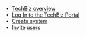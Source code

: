 <!-- - [Domain Terms](domain_terms.md)
- [Usage API](usage_api.md)
- [Onboarding Flow](onboarding_flow.md)
- [TechBiz Tutorial](techBiz_tutorial.md)
- [Create System](create_system.md)
- [Invite Users](invite_users.md) -->

- [TechBiz overview](techBiz_overview.md)
- [Log In to the TechBiz Portal](log_in_to_TechBiz_portal.md)
- [Create system](create_system.md)
- [Invite users](invite_users.md)


